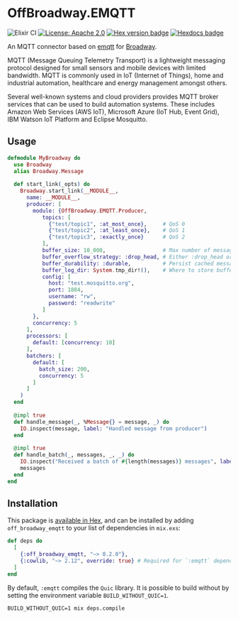 # OffBroadway.EMQTT

![Elixir CI](https://github.com/Intility/off_broadway_emqtt/actions/workflows/elixir.yaml/badge.svg?event=push&branch=main)
[![License: Apache 2.0 ](https://img.shields.io/badge/License-Apache2-yellow.svg)](https://opensource.org/license/apache-2-0)
[![Hex version badge](https://img.shields.io/hexpm/v/off_broadway_emqtt.svg)](https://hex.pm/packages/off_broadway_emqtt)
[![Hexdocs badge](https://img.shields.io/badge/docs-hexdocs-purple)](https://hexdocs.pm/off_broadway_emqtt/readme.html)

An MQTT connector based on [emqtt](https://github.com/emqx/emqtt) for [Broadway](https://github.com/dashbitco/broadway).

MQTT (Message Queuing Telemetry Transport) is a lightweight messaging protocol designed for small sensors and mobile devices 
with limited bandwidth. MQTT is commonly used in IoT (Internet of Things), home and industrial automation, healthcare and energy management
amongst others.

Several well-known systems and cloud providers provides MQTT broker services that can be used to build automation systems. These includes
Amazon Web Services (AWS IoT), Microsoft Azure (IoT Hub, Event Grid), IBM Watson IoT Platform and Eclipse Mosquitto.

## Usage

``` elixir
defmodule MyBroadway do 
  use Broadway
  alias Broadway.Message
  
  def start_link(_opts) do 
    Broadway.start_link(__MODULE__,
      name: __MODULE__,
      producer: [
        module: {OffBroadway.EMQTT.Producer, 
           topics: [
             {"test/topic1", :at_most_once},     # QoS 0
             {"test/topic2", :at_least_once},    # QoS 1
             {"test/topic3", :exactly_once}      # QoS 2
           ],
           buffer_size: 10_000,                  # Max number of messages in ETS cache before beginning to drop messages
           buffer_overflow_strategy: :drop_head, # Either :drop_head or :reject
           buffer_durability: :durable,          # Persist cached messages to disk (:durable) or in-memory only (:transient)
           buffer_log_dir: System.tmp_dir!(),    # Where to store buffer logs if using :durable buffer
           config: [
             host: "test.mosquitto.org",
             port: 1884,
             username: "rw",
             password: "readwrite"
           ]
        },
        concurrency: 5
      ],
      processors: [
        default: [concurrency: 10]
      ],
      batchers: [
        default: [
          batch_size: 200,
          concurrency: 5 
        ]
      ]
    )
  end
  
  @impl true
  def handle_message(_, %Message{} = message, _) do 
    IO.inspect(message, label: "Handled message from producer")
  end
  
  @impl true
  def handle_batch(_, messages, _, _) do 
    IO.inspect("Received a batch of #{length(messages)} messages", label: "Handled batch from producer")
    messages
  end
end
```


## Installation

This package is [available in Hex](https://hex.pm/packages/off_broadway_emqtt), and can be installed
by adding `off_broadway_emqtt` to your list of dependencies in `mix.exs`:

```elixir
def deps do
  [
    {:off_broadway_emqtt, "~> 0.2.0"}, 
    {:cowlib, "~> 2.12", override: true} # Required for `:emqtt` dependency resolution
  ]
end
```

By default, `:emqtt` compiles the `Quic` library. It is possible to build without by setting the environment variable
`BUILD_WITHOUT_QUIC=1`.

``` shell
BUILD_WITHOUT_QUIC=1 mix deps.compile
```

